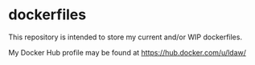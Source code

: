 # dockerfiles

This repository is intended to store my current and/or WIP dockerfiles.

My Docker Hub profile may be found at https://hub.docker.com/u/ldaw/
